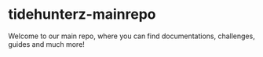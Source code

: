 # tidehunterz-mainrepo

Welcome to our main repo, where you can find documentations, challenges, guides and much more!
